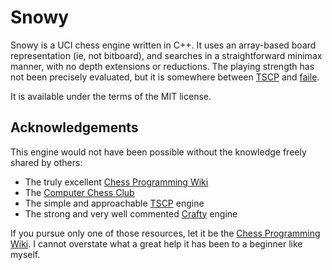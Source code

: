 # Snowy

Snowy is a UCI chess engine written in C++. It uses an array-based board
representation (ie, not bitboard), and searches in a straightforward minimax
manner, with no depth extensions or reductions. The playing strength has not
been precisely evaluated, but it is somewhere between
[TSCP](http://www.tckerrigan.com/Chess/TSCP/) and
[faile](http://faile.sourceforge.net/).

It is available under the terms of the MIT license.

## Acknowledgements

This engine would not have been possible without the knowledge freely shared by
others:

* The truly excellent [Chess Programming Wiki](https://chessprogramming.wikispaces.com/)
* The [Computer Chess Club](http://www.talkchess.com/forum/index.php)
* The simple and approachable [TSCP](http://www.tckerrigan.com/Chess/TSCP/) engine
* The strong and very well commented [Crafty](http://www.craftychess.com/) engine

If you pursue only one of those resources, let it be the [Chess Programming
Wiki](https://chessprogramming.wikispaces.com/). I cannot overstate what a
great help it has been to a beginner like myself.
